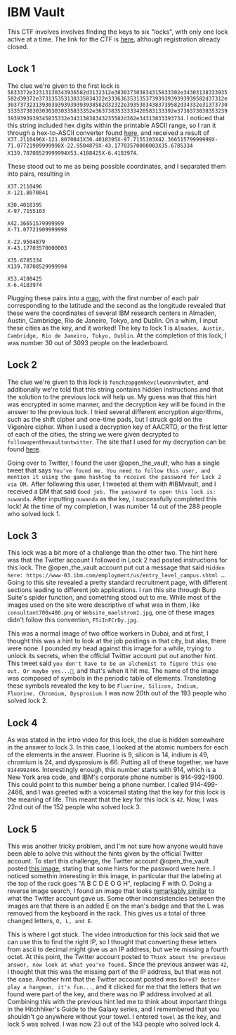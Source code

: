 # IBM Vault

This CTF involves involves finding the keys to six "locks", with only one lock active at a time. The link for the CTF is [here](https://www.ibm.com/employment/vault/ "The link to the CTF"), although registration already closed.

## Lock 1

The clue we're given to the first lock is `5833372e32313130343936582d3132312e383037303834315833302e34303138333935582d39372e373135353130335834322e3336363531353739393939393939582d37312e3037373231393039393939393938582d32322e39353034383739582d34332e31373730333537303030303030335833352e3637383533333420583133392e37383730383532393939393939345835332e34313838343235582d362e34313833393734`. I noticed that this string included hex digits within the printable ASCII range, so I ran it through a hex-to-ASCII converter found [here](https://www.rapidtables.com/convert/number/hex-to-ascii.html "Hex-to-ASCII converter"), and received a result of `X37.2110496X-121.8070841X30.4018395X-97.7155103X42.36651579999999X-71.07721909999998X-22.9504879X-43.17703570000003X35.6785334 X139.78708529999994X53.4188425X-6.4183974`.

These stood out to me as being possible coordinates, and I separated them into pairs, resulting in 
```
X37.2110496
X-121.8070841

X30.4018395
X-97.7155103

X42.36651579999999
X-71.07721909999998

X-22.9504879
X-43.17703570000003

X35.6785334 
X139.78708529999994

X53.4188425
X-6.4183974
```

Plugging these pairs into a [map](https://www.gps-coordinates.net/ "Link to a map utility"), with the first number of each pair corresponding to the latitude and the second as the longitude revealed that these were the coordinates of several IBM research centers in Almaden, Austin, Cambridge, Rio de Janeiro, Tokyo, and Dublin. On a whim, I input these cities as the key, and it worked! The key to lock 1 is `Almaden, Austin, Cambridge, Rio de Janeiro, Tokyo, Dublin`. At the completion of this lock, I was number 30 out of 3093 people on the leaderboard.

## Lock 2

The clue we're given to this lock is `fonchzopgemkevclewonvnbwtet`, and additionally we're told that this string contains hidden instructions and that the solution to the previous lock will help us. My guess was that this hint was encrypted in some manner, and the decryption key will be found in the answer to the previous lock. I tried several different encryption algorithms, such as the shift cipher and one-time pads, but I struck gold on the Vigenère cipher. When I used a decryption key of AACRTD, or the first letter of each of the cities, the string we were given decrypted to `followopenthevaultontwitter`. The site that I used for my decryption can be found [here](https://www.dcode.fr/vigenere-cipher "The decryption site I used").

Going over to Twitter, I found the user @open\_the\_vault, who has a single tweet that says `You've found me. You need to follow this user, and mention it using the game hashtag to receive the password for Lock 2 via DM.` After following this user, I tweeted at them with \#IBMvault, and I received a DM that said `Good job. The password to open this lock is: nuwanda`. After inputting `nuwanda` as the key, I successfully completed this lock! At the time of my completion, I was number 14 out of the 288 people who solved lock 1.

## Lock 3

This lock was a bit more of a challenge than the other two. The hint here was that the Twitter account I followed in Lock 2 had posted instructions for this lock. The @open\_the\_vault account put out a message that said `Hidden here: https://www-03.ibm.com/employment/us/entry_level_campus.shtml …`. Going to this site revealed a pretty standard recruitment page, with different sections leading to different job applications. I ran this site through Burp Suite's spider function, and something stood out to me. While most of the images used on the site were descriptive of what was in them, like `consultant700x400.png` or `Website_maelstrom1.jpg`, one of these images didn't follow this convention, `FSiInFCrDy.jpg`.

This was a normal image of two office workers in Dubai, and at first, I thought this was a hint to look at the job postings in that city, but alas, there were none. I pounded my head against this image for a while, trying to unlock its secrets, when the official Twitter account put out another hint. This tweet said `you don't have to be an alchemist to figure this one out. Or maybe yes...🤔`, and that's when it hit me. The name of the image was composed of symbols in the periodic table of elements. Translating these symbols revealed the key to be `Fluorine, Silicon, Indium, Fluorine, Chromium, Dysprosium`. I was now 20th out of the 193 people who solved lock 2. 

## Lock 4

As was stated in the intro video for this lock, the clue is hidden somewhere in the answer to lock 3. In this case, I looked at the atomic numbers for each of the elements in the answer. Fluorine is 9, silicon is 14, indium is 49, chromium is 24, and dysprosium is 66. Putting all of these together, we have `9144992466`. Interestingly enough, this number starts with 914, which is a New York area code, and IBM's corporate phone number is 914-992-1900. This could point to this number being a phone number. I called 914-499-2466, and I was greeted with a voicemail stating that the key for this lock is the meaning of life. This meant that the key for this lock is `42`. Now, I was 22nd out of the 152 people who solved lock 3.

## Lock 5

This was another tricky problem, and I'm not sure how anyone would have been able to solve this without the hints given by the official Twitter account. To start this challenge, the Twitter account @open\_the\_vault posted [this image](https://pbs.twimg.com/media/Dn3GgQrXoAAPHMv.jpg:large "The image posted for this challenge"), stating that some hints for the password were here. I noticed somethin interesting in this image, in particular that the labeling at the top of the rack goes "A B C D E O G H", replacing F with O. Doing a reverse image search, I found an image that looks [remarkably similar](https://cdn-images-1.medium.com/max/1600/1*IFRN25To-SHNq4Q-U6scGw.jpeg "The original image") to what the Twitter account gave us. Some other inconsistencies between the images are that there is an added E on the man's badge and that the L was removed from the keyboard in the rack. This gives us a total of three changed letters, `O, L, and E`.

This is where I got stuck. The video introduction for this lock said that we can use this to find the right IP, so I thought that converting these letters from ascii to decimal might give us an IP address, but we're missing a fourth octet. At this point, the Twitter account posted to `Think about the previous answer, now look at what you've found.` Since the previous answer was `42`, I thought that this was the missing part of the IP address, but that was not the case. Another hint that the Twitter account posted was `Bored? Better play a hangman, it's fun...`, and it clicked for me that the letters that we found were part of the key, and there was no IP address involved at all. Combining this with the previous hint led me to think about important things in the Hitchhiker's Guide to the Galaxy series, and I remembered that you shouldn't go anywhere without your towel. I entered `towel` as the key, and lock 5 was solved. I was now 23 out of the 143 people who solved lock 4.

